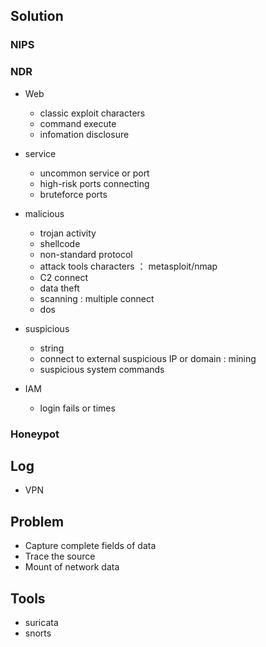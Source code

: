 ## Solution
### NIPS
  
### NDR
- Web
  - classic exploit characters
  - command execute
  - infomation disclosure
  
- service
  - uncommon service or port
  - high-risk ports connecting
  - bruteforce ports
  
- malicious
  - trojan activity
  - shellcode
  - non-standard protocol
  - attack tools characters ： metasploit/nmap
  - C2 connect 
  - data theft
  - scanning : multiple connect
  - dos

- suspicious
  - string
  - connect to external suspicious IP or domain : mining 
  - suspicious system commands


- IAM
  - login fails or times
  

### Honeypot

## Log
- VPN 


## Problem
- Capture complete fields of data
- Trace the source
- Mount of network data


## Tools
- suricata
- snorts
